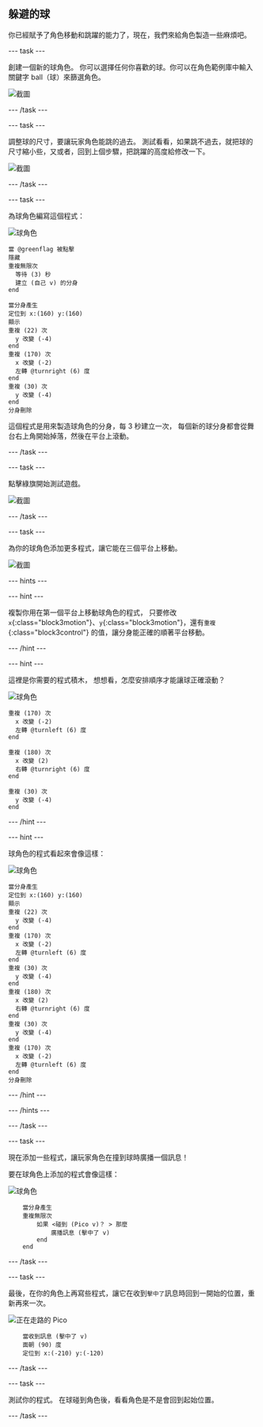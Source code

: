 ## 躲避的球

你已經賦予了角色移動和跳躍的能力了，現在，我們來給角色製造一些麻煩吧。

\--- task \---

創建一個新的球角色。 你可以選擇任何你喜歡的球。你可以在角色範例庫中輸入關鍵字 ball（球）來篩選角色。

![截圖](images/dodge-balls.png)

\--- /task \---

\--- task \---

調整球的尺寸，要讓玩家角色能跳的過去。 測試看看，如果跳不過去，就把球的尺寸縮小些，又或者，回到上個步驟，把跳躍的高度給修改一下。

![截圖](images/dodge-ball-resize.png)

\--- /task \---

\--- task \---

為球角色編寫這個程式：

![球角色](images/ball_sprite.png)

```blocks3
當 @greenflag 被點擊
隱藏
重複無限次
  等待 (3) 秒
  建立 (自己 v) 的分身
end
```

```blocks3
當分身產生
定位到 x:(160) y:(160)
顯示
重複 (22) 次
  y 改變 (-4)
end
重複 (170) 次
  x 改變 (-2)
  左轉 @turnright (6) 度
end
重複 (30) 次
  y 改變 (-4)
end
分身刪除
```

這個程式是用來製造球角色的分身，每 3 秒建立一次， 每個新的球分身都會從舞台右上角開始掉落，然後在平台上滾動。

\--- /task \---

\--- task \---

點擊綠旗開始測試遊戲。

![截圖](images/dodge-ball-test.png)

\--- /task \---

\--- task \---

為你的球角色添加更多程式，讓它能在三個平台上移動。

![截圖](images/dodge-ball-more-motion.png)

\--- hints \---

\--- hint \---

複製你用在第一個平台上移動球角色的程式， 只要修改 `x`{:class="block3motion"}、`y`{:class="block3motion"}，還有`重複`{:class="block3control"} 的值，讓分身能正確的順著平台移動。

\--- /hint \---

\--- hint \---

這裡是你需要的程式積木， 想想看，怎麼安排順序才能讓球正確滾動？

![球角色](images/ball_sprite.png)

```blocks3
重複 (170) 次
  x 改變 (-2)
  左轉 @turnleft (6) 度
end

重複 (180) 次
  x 改變 (2)
  右轉 @turnright (6) 度
end

重複 (30) 次
  y 改變 (-4)
end
```

\--- /hint \---

\--- hint \---

球角色的程式看起來會像這樣：

![球角色](images/ball_sprite.png)

```blocks3
當分身產生
定位到 x:(160) y:(160)
顯示
重複 (22) 次
  y 改變 (-4)
end
重複 (170) 次
  x 改變 (-2)
  左轉 @turnleft (6) 度
end
重複 (30) 次
  y 改變 (-4)
end
重複 (180) 次
  x 改變 (2)
  右轉 @turnright (6) 度
end
重複 (30) 次
  y 改變 (-4)
end
重複 (170) 次
  x 改變 (-2)
  左轉 @turnleft (6) 度
end
分身刪除
```

\--- /hint \---

\--- /hints \---

\--- /task \---

\--- task \---

現在添加一些程式，讓玩家角色在撞到球時廣播一個訊息！

要在球角色上添加的程式會像這樣：

![球角色](images/ball_sprite.png)

```blocks3
    當分身產生
    重複無限次
        如果 <碰到 (Pico v)？ > 那麼
            廣播訊息 (擊中了 v)
        end
    end
```

\--- /task \---

\--- task \---

最後，在你的角色上再寫些程式，讓它在收到`擊中了`訊息時回到一開始的位置，重新再來一次。

![正在走路的 Pico](images/pico_walking_sprite.png)

```blocks3
    當收到訊息 (擊中了 v)
    面朝 (90) 度
    定位到 x:(-210) y:(-120)
```

\--- /task \---

\--- task \---

測試你的程式。 在球碰到角色後，看看角色是不是會回到起始位置。

\--- /task \---